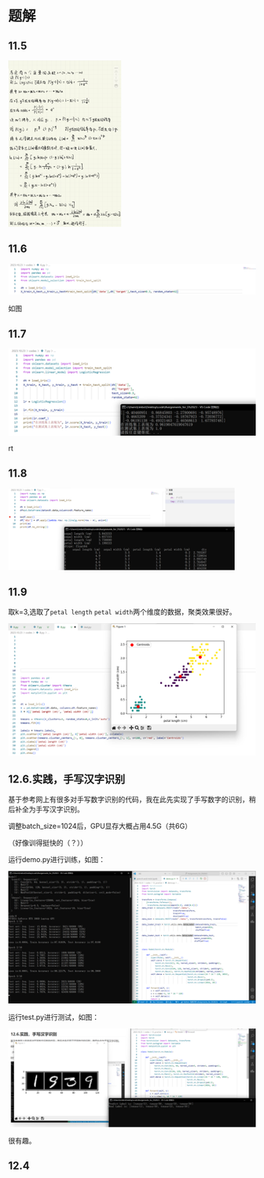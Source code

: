 # 题解

## 11.5

<img src="results.assets/image-20231028143129788.png" alt="image-20231028143129788" style="zoom: 33%;" />



## 11.6

<img src="results.assets/image-20231028144851765.png" alt="image-20231028144851765" style="zoom:50%;" />

如图



## 11.7

<img src="results.assets/image-20231028150041318.png" alt="image-20231028150041318" style="zoom:50%;" />

rt



## 11.8

<img src="results.assets/image-20231028152753791.png" alt="image-20231028152753791" style="zoom: 45%;" />



## 11.9

取k=3,选取了`petal length` `petal width`两个维度的数据，聚类效果很好。

<img src="results.assets/image-20231028154538384.png" alt="image-20231028154538384" style="zoom:50%;" />



## 12.6.实践，手写汉字识别

基于参考网上有很多对手写数字识别的代码，我在此先实现了手写数字的识别，稍后补全为手写汉字识别。

调整batch_size=1024后，GPU显存大概占用4.5G（共6G）

（好像训得挺快的（？））

运行demo.py进行训练，如图：

![image-20231101232945174](results.assets/image-20231101232945174.png)



运行test.py进行测试，如图：

![image-20231101233106391](results.assets/image-20231101233106391.png)

很有趣。



## 12.4
